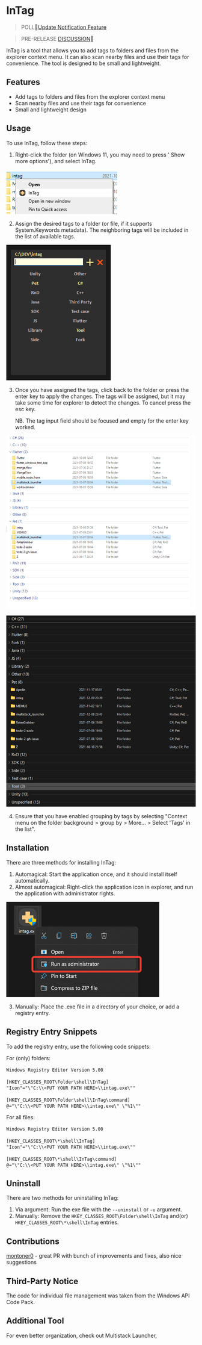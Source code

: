 # InTag

> POLL📢[Update Notification Feature](https://github.com/Jamminroot/intag/discussions/17)

> PRE-RELEASE [DISCUSSION](https://github.com/Jamminroot/intag/discussions/21)📢

InTag is a tool that allows you to add tags to folders and files from the explorer context menu. It can also scan nearby files and use their tags for convenience. The tool is designed to be small and lightweight.

## Features

- Add tags to folders and files from the explorer context menu
- Scan nearby files and use their tags for convenience
- Small and lightweight design

## Usage

To use InTag, follow these steps:

1. Right-click the folder (on Windows 11, you may need to press ' Show more options'), and select InTag.

![Context Menu Example](images/ContextMenu.png)

2. Assign the desired tags to a folder (or file, if it supports System.Keywords metadata). The neighboring tags will be included in the list of available tags.

![Main Window Example](images/Window.png)

3. Once you have assigned the tags, click back to the folder or press the enter key to apply the changes. The tags will be assigned, but it may take some time for explorer to detect the changes. To cancel press the esc key. 

   NB. The tag input field should be focused and empty for the enter key worked.

![Tagged Folders Example](images/Result.png)

![Tagged Folders Example - 2](images/Result2.png)

4. Ensure that you have enabled grouping by tags by selecting "Context menu on the folder background > group by > More... > Select 'Tags' in the list".

## Installation

There are three methods for installing InTag:

1. Automagical: Start the application once, and it should install itself automatically.
2. Almost automagical: Right-click the application icon in explorer, and run the application with administrator rights.

![Run as admin](images/RunAsAdmin.png)

3. Manually: Place the .exe file in a directory of your choice, or add a registry entry.

## Registry Entry Snippets

To add the registry entry, use the following code snippets:

For (only) folders:
```reg
Windows Registry Editor Version 5.00

[HKEY_CLASSES_ROOT\Folder\shell\InTag]
"Icon"="\"C:\\<PUT YOUR PATH HERE>\\intag.exe\""

[HKEY_CLASSES_ROOT\Folder\shell\InTag\command]
@="\"C:\\<PUT YOUR PATH HERE>\\intag.exe\" \"%1\""
```

For all files:
```reg
Windows Registry Editor Version 5.00

[HKEY_CLASSES_ROOT\*\shell\InTag]
"Icon"="\"C:\\<PUT YOUR PATH HERE>\\intag.exe\""

[HKEY_CLASSES_ROOT\*\shell\InTag\command]
@="\"C:\\<PUT YOUR PATH HERE>\\intag.exe\" \"%1\""
```

## Uninstall

There are two methods for uninstalling InTag:

1. Via argument: Run the exe file with the `--uninstall` or `-u` argument.
2. Manually: Remove the `HKEY_CLASSES_ROOT\Folder\shell\InTag` and(or) `HKEY_CLASSES_ROOT\*\shell\InTag` entries.

## Contributions

[montoner0](https://github.com/montoner0) - great PR with bunch of improvements and fixes, also nice suggestions

## Third-Party Notice

The code for individual file management was taken from the Windows API Code Pack.

## Additional Tool

For even better organization, check out Multistack Launcher,
